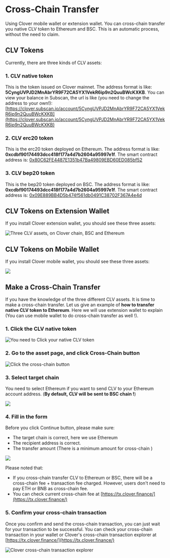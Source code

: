 # Cross-Chain Transfer

Using Clover mobile wallet or extension wallet. You can cross-chain transfer you native CLV token to Ethereum and BSC. This is an automatic process, without the need to claim.

## CLV Tokens

Currently, there are three kinds of CLV assets:

### 1. CLV native token

This is the token issued on Clover mainnet. The address format is like: **5CyngUVPJD2MnAbrYR9F72CA5YX1VekR6ip9n2QuuBWcKXKB**. You can view your balance in Subscan,  the url is like \(you need to change the address to your own!\):  [https://clover.subscan.io/account/5CyngUVPJD2MnAbrYR9F72CA5YX1VekR6ip9n2QuuBWcKXKB](https://clover.subscan.io/account/5CyngUVPJD2MnAbrYR9F72CA5YX1VekR6ip9n2QuuBWcKXKB)

### 2. CLV erc20 token

This is the erc20 token deployed on Ethereum. The address format is like: **0xcdbf90174493dcc418f177a4d7b2604a95997e1f**. The smart contract address is: [0x80C62FE4487E1351b47Ba49809EBD60ED085bf52](https://etherscan.io/address/0x80C62FE4487E1351b47Ba49809EBD60ED085bf52)

### 3. CLV bep20 token

This is the bep20 token deployed on BSC. The address format is like: **0xcdbf90174493dcc418f177a4d7b2604a95997e1f**. The smart contract address is: [0x09E889BB4D5b474f561db0491C38702F367A4e4d](https://bscscan.com/address/0x09E889BB4D5b474f561db0491C38702F367A4e4d)

## CLV Tokens on Extension Wallet

If you install Clover extension wallet, you should see these three assets:

![Three CLV assets, on Clover chain, BSC and Ethereum](../../.gitbook/assets/image%20%2878%29.png)

## CLV Tokens on Mobile Wallet

If you install Clover mobile wallet, you should see these three assets:

![](../../.gitbook/assets/image%20%2880%29.png)

## Make a Cross-Chain Transfer

If you have the knowledge of the three different CLV assets. It is time to make a cross-chain transfer. Let us give an example of **how to transfer native CLV token to Ethereum**. Here we will use extension wallet to explain \(You can use mobile wallet to do cross-chain transfer as well !\).

### 1. Click the CLV native token

![You need to Click your native CLV token](../../.gitbook/assets/image%20%2882%29.png)

### 2. Go to the asset page, and click Cross-Chain button

![Click the cross-chain button](../../.gitbook/assets/image%20%2879%29.png)

### 3. Select target chain

You need to select Ethereum if you want to send CLV to your Ethereum account address. \(**By default, CLV will be sent to BSC chain !**\)

![](../../.gitbook/assets/image%20%2884%29.png)

### 4. Fill in the form

Before you click Continue button, please make sure:

* The target chain is correct,  here we use Ethereum
* The recipient address is correct.
* The transfer amount \(There is a minimum amount for cross-chain \)

![](../../.gitbook/assets/image%20%2883%29.png)

Please noted that: 

* If you cross-chain transfer CLV to Ethereum or BSC, there will be a cross-chain fee + transaction fee charged.  However, users don't need to pay ETH or BNB as cross-chain fee.
* You can check current cross-chain fee at [https://tx.clover.finance/](https://tx.clover.finance/)

### 5. Confirm your cross-chain transaction

Once you confirm and send the cross-chain transaction, you can just wait for your transaction to be successful. You can check your cross-chain transaction in your wallet or Clover's cross-chain transaction explorer at [https://tx.clover.finance/](https://tx.clover.finance/)

![Clover cross-chain transaction explorer](../../.gitbook/assets/image%20%2877%29.png)


